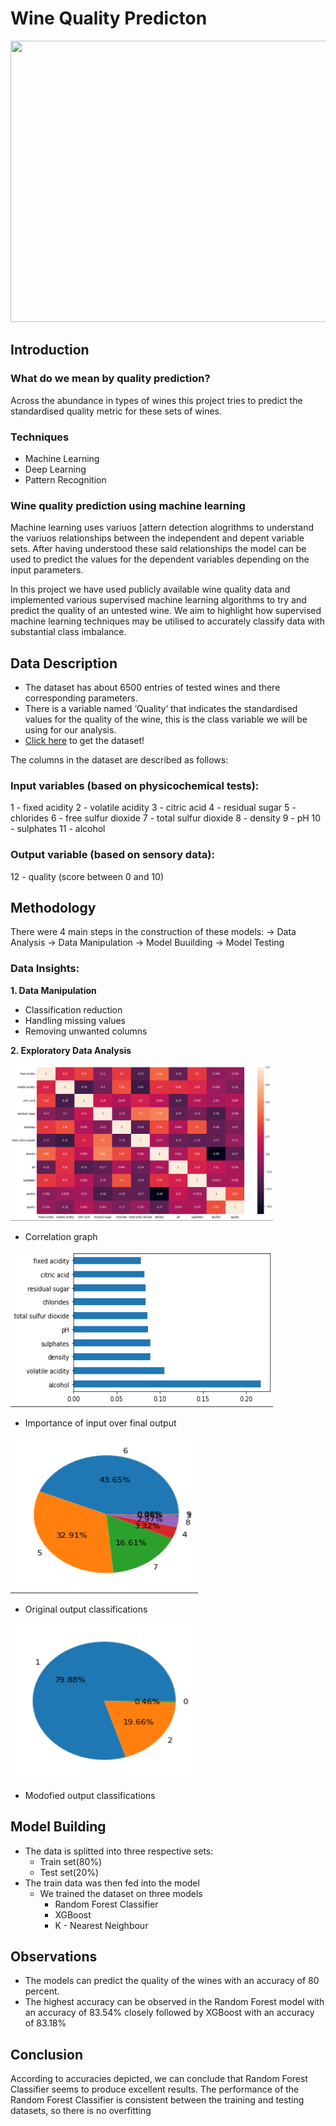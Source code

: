 # Wine Quality Predicton
<p align="center">
<img src="https://machinelearninghd.com/wp-content/uploads/2021/03/wine-quality.jpg" width="530" height="450">
</p>

## Introduction

### What do we mean by quality prediction?
Across the abundance in types of wines this project tries to predict the standardised quality metric for these sets of wines. 

### Techniques
- Machine Learning
- Deep Learning
- Pattern Recognition

### Wine quality prediction using machine learning
Machine learning uses variuos [attern detection alogrithms to understand the variuos relationships between the independent and depent variable sets.
After having understood these said relationships the model can be used to predict the values for the dependent variables depending on the input parameters.

In this project we have used publicly available wine quality data and implemented various supervised machine learning algorithms to try and predict the quality of an untested wine.  We aim to highlight how supervised machine learning techniques may be utilised to accurately classify data with substantial class imbalance.


## Data Description
- The dataset has about 6500 entries of tested wines and there corresponding parameters.
- There is a variable named ‘Quality’ that indicates the standardised values for the quality of the wine, this is the class variable we will be using for our analysis.
- <a href="https://www.kaggle.com/datasets/rajyellow46/wine-quality" target="_blank">Click here</a> to get the dataset!

The columns in the dataset are described as follows: 

### Input variables (based on physicochemical tests):
1 - fixed acidity
2 - volatile acidity
3 - citric acid
4 - residual sugar
5 - chlorides
6 - free sulfur dioxide
7 - total sulfur dioxide
8 - density
9 - pH
10 - sulphates
11 - alcohol

###  Output variable (based on sensory data):
12 - quality (score between 0 and 10)


## Methodology
There were 4 main steps in the construction of these models:
  -> Data Analysis
  -> Data Manipulation
  -> Model Buuilding
  -> Model Testing

### Data Insights:

**1. Data Manipulation**

- Classification reduction
- Handling missing values
- Removing unwanted columns

**2. Exploratory Data Analysis**

 <img src="images/correlation.png" width="420" height="250">
  
- Correlation graph

 <img src="images/importance of variables.png" width="420" height="250">
  
- Importance of input over final output

 <img src="images/original classification.png" width="300" height="250">
  
- Original output classifications

 <img src="images/updated classification.png" width="300" height="250">
  
- Modofied output classifications

## Model Building
- The data is splitted into three respective sets:
  - Train set(80%)
  - Test set(20%)
- The train data was then fed into the model
  - We trained the dataset on three models
    - Random Forest Classifier
    - XGBoost
    - K - Nearest Neighbour


## Observations
- The models can predict the quality of the wines with an accuracy of 80 percent.
- The highest accuracy can be observed in the Random Forest model with an accuracy of 83.54% closely followed by XGBoost with an accuracy of 83.18%

## Conclusion

According to accuracies depicted, we can conclude that Random Forest Classifier seems to produce excellent results. The performance of the Random Forest Classifier is consistent between the training and testing datasets, so there is no overfitting
